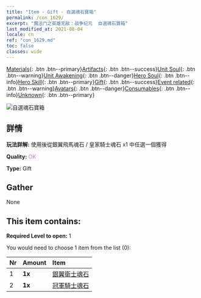 ```yaml
---
title: "Item - Gift - 自選魂石寶箱"
permalink: /con_1629/
excerpt: "魔法门之英雄无敌：战争纪元  自選魂石寶箱"
last_modified_at: 2021-08-04
locale: cn
ref: "con_1629.md"
toc: false
classes: wide
---
```

 [Materials](/ItemsCN/){: .btn .btn--primary}[Artifacts](/ItemsCN/Artifacts/){: .btn .btn--success}[Unit Soul](/ItemsCN/UnitSoul/){: .btn .btn--warning}[Unit Awakening](/ItemsCN/UnitAwakening/){: .btn .btn--danger}[Hero Soul](/ItemsCN/HeroSoul/){: .btn .btn--info}[Hero Skill](/ItemsCN/HeroSkill/){: .btn .btn--primary}[Gift](/ItemsCN/Gift/){: .btn .btn--success}[Event related](/ItemsCN/Events/){: .btn .btn--warning}[Avatars](/ItemsCN/Avatars/){: .btn .btn--danger}[Consumables](/ItemsCN/Consumables/){: .btn .btn--info}[Unknown](/ItemsCN/Unknown/){: .btn .btn--primary}

 ![自選魂石寶箱](/images/t/i_907245.png)

## 詳情
 **玩法詳解:** 使用後從銀翼飛馬魂石 / 皇家騎士魂石 x1 中任選一個獲得

 **Quality:** <span style="color: #DA70D6">OK</span>

 **Type:** Gift

## Gather

  None

## This item contains:

 **Required Level to open:** 1

 You would need to choose 1 item from the list (0):

  | Nr | Amount |     Item    |
  |:---|:-------|:------------|
  | 1 |  **1x** | [銀翼衛士魂石](/cn/Items/unt_292/) |  | 
  | 2 |  **1x** | [冠軍騎士魂石](/cn/Items/unt_287/) |  | 
